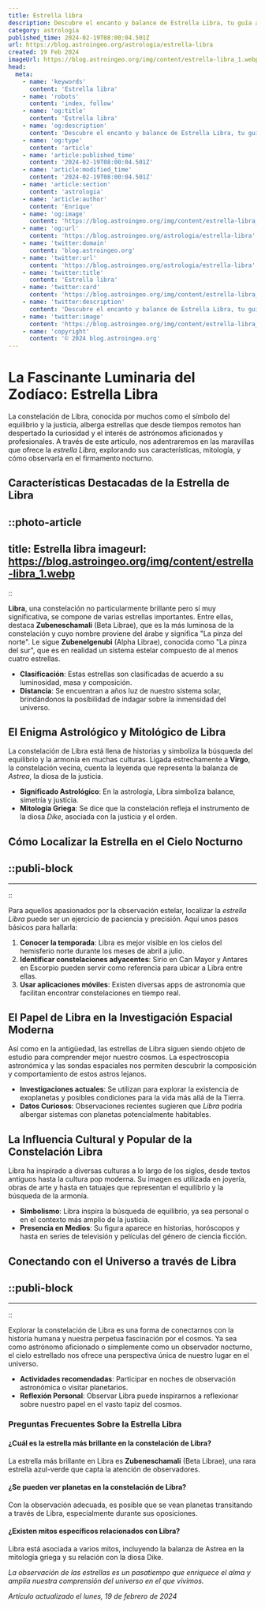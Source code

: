 ```yaml
---
title: Estrella libra
description: Descubre el encanto y balance de Estrella Libra, tu guía astral para armonizar vida y decisiones. Luz en equilibrio astronómico.
category: astrologia
published_time: 2024-02-19T08:00:04.501Z
url: https://blog.astroingeo.org/astrologia/estrella-libra
created: 19 Feb 2024
imageUrl: https://blog.astroingeo.org/img/content/estrella-libra_1.webp
head:
  meta:
    - name: 'keywords'
      content: 'Estrella libra'
    - name: 'robots'
      content: 'index, follow'
    - name: 'og:title'
      content: 'Estrella libra'
    - name: 'og:description'
      content: 'Descubre el encanto y balance de Estrella Libra, tu guía astral para armonizar vida y decisiones. Luz en equilibrio astronómico.'
    - name: 'og:type'
      content: 'article'
    - name: 'article:published_time'
      content: '2024-02-19T08:00:04.501Z'
    - name: 'article:modified_time'
      content: '2024-02-19T08:00:04.501Z'
    - name: 'article:section'
      content: 'astrologia'
    - name: 'article:author'
      content: 'Enrique'
    - name: 'og:image'
      content: 'https://blog.astroingeo.org/img/content/estrella-libra_1.webp'
    - name: 'og:url'
      content: 'https://blog.astroingeo.org/astrologia/estrella-libra'
    - name: 'twitter:domain'
      content: 'blog.astroingeo.org'
    - name: 'twitter:url'
      content: 'https://blog.astroingeo.org/astrologia/estrella-libra'
    - name: 'twitter:title'
      content: 'Estrella libra'
    - name: 'twitter:card'
      content: 'https://blog.astroingeo.org/img/content/estrella-libra_1.webp'
    - name: 'twitter:description'
      content: 'Descubre el encanto y balance de Estrella Libra, tu guía astral para armonizar vida y decisiones. Luz en equilibrio astronómico.'
    - name: 'twitter:image'
      content: 'https://blog.astroingeo.org/img/content/estrella-libra_1.webp'
    - name: 'copyright'
      content: '© 2024 blog.astroingeo.org'
---
```

# La Fascinante Luminaria del Zodíaco: Estrella Libra

La constelación de Libra, conocida por muchos como el símbolo del equilibrio y la justicia, alberga estrellas que desde tiempos remotos han despertado la curiosidad y el interés de astrónomos aficionados y profesionales. A través de este artículo, nos adentraremos en las maravillas que ofrece la *estrella Libra*, explorando sus características, mitología, y cómo observarla en el firmamento nocturno.

## Características Destacadas de la Estrella de Libra


::photo-article
---
title: Estrella libra
imageurl: https://blog.astroingeo.org/img/content/estrella-libra_1.webp
---
::



**Libra**, una constelación no particularmente brillante pero sí muy significativa, se compone de varias estrellas importantes. Entre ellas, destaca **Zubeneschamali** (Beta Librae), que es la más luminosa de la constelación y cuyo nombre proviene del árabe y significa "La pinza del norte". Le sigue **Zubenelgenubi** (Alpha Librae), conocida como "La pinza del sur", que es en realidad un sistema estelar compuesto de al menos cuatro estrellas.

- **Clasificación**: Estas estrellas son clasificadas de acuerdo a su luminosidad, masa y composición.
- **Distancia**: Se encuentran a años luz de nuestro sistema solar, brindándonos la posibilidad de indagar sobre la inmensidad del universo.
  
## El Enigma Astrológico y Mitológico de Libra

La constelación de Libra está llena de historias y simboliza la búsqueda del equilibrio y la armonía en muchas culturas. Ligada estrechamente a **Virgo**, la constelación vecina, cuenta la leyenda que representa la balanza de *Astrea*, la diosa de la justicia.

- **Significado Astrológico**: En la astrología, Libra simboliza balance, simetría y justicia.
- **Mitología Griega**: Se dice que la constelación refleja el instrumento de la diosa *Dike*, asociada con la justicia y el orden.

## Cómo Localizar la Estrella en el Cielo Nocturno


  ::publi-block
  ---
  ---
  ::
  
  

Para aquellos apasionados por la observación estelar, localizar la *estrella Libra* puede ser un ejercicio de paciencia y precisión. Aquí unos pasos básicos para hallarla:

1. **Conocer la temporada**: Libra es mejor visible en los cielos del hemisferio norte durante los meses de abril a julio.
2. **Identificar constelaciones adyacentes**: Sirio en Can Mayor y Antares en Escorpio pueden servir como referencia para ubicar a Libra entre ellas.
3. **Usar aplicaciones móviles**: Existen diversas apps de astronomía que facilitan encontrar constelaciones en tiempo real.

## El Papel de Libra en la Investigación Espacial Moderna

Así como en la antigüedad, las estrellas de Libra siguen siendo objeto de estudio para comprender mejor nuestro cosmos. La espectroscopia astronómica y las sondas espaciales nos permiten descubrir la composición y comportamiento de estos astros lejanos.

- **Investigaciones actuales**: Se utilizan para explorar la existencia de exoplanetas y posibles condiciones para la vida más allá de la Tierra.
- **Datos Curiosos**: Observaciones recientes sugieren que *Libra* podría albergar sistemas con planetas potencialmente habitables.

## La Influencia Cultural y Popular de la Constelación Libra

Libra ha inspirado a diversas culturas a lo largo de los siglos, desde textos antiguos hasta la cultura pop moderna. Su imagen es utilizada en joyería, obras de arte y hasta en tatuajes que representan el equilibrio y la búsqueda de la armonía.

- **Simbolismo**: Libra inspira la búsqueda de equilibrio, ya sea personal o en el contexto más amplio de la justicia.
- **Presencia en Medios**: Su figura aparece en historias, horóscopos y hasta en series de televisión y películas del género de ciencia ficción.

## Conectando con el Universo a través de Libra


  ::publi-block
  ---
  ---
  ::
  
  

Explorar la constelación de Libra es una forma de conectarnos con la historia humana y nuestra perpetua fascinación por el cosmos. Ya sea como astrónomo aficionado o simplemente como un observador nocturno, el cielo estrellado nos ofrece una perspectiva única de nuestro lugar en el universo.

- **Actividades recomendadas**: Participar en noches de observación astronómica o visitar planetarios.
- **Reflexión Personal**: Observar Libra puede inspirarnos a reflexionar sobre nuestro papel en el vasto tapiz del cosmos.

### Preguntas Frecuentes Sobre la Estrella Libra

#### ¿Cuál es la estrella más brillante en la constelación de Libra?
La estrella más brillante en Libra es **Zubeneschamali** (Beta Librae), una rara estrella azul-verde que capta la atención de observadores.

#### ¿Se pueden ver planetas en la constelación de Libra?
Con la observación adecuada, es posible que se vean planetas transitando a través de Libra, especialmente durante sus oposiciones.

#### ¿Existen mitos específicos relacionados con Libra?
Libra está asociada a varios mitos, incluyendo la balanza de Astrea en la mitología griega y su relación con la diosa Dike.

*La observación de las estrellas es un pasatiempo que enriquece el alma y amplía nuestra comprensión del universo en el que vivimos.*

_Artículo actualizado el lunes, 19 de febrero de 2024_